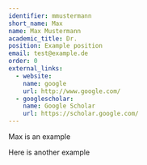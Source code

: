 ```yaml
---
identifier: mmustermann
short_name: Max
name: Max Mustermann
academic_title: Dr.
position: Example position
email: test@example.de
order: 0
external_links:
  - website:
    name: google
    url: http://www.google.com/
  - googlescholar:
    name: Google Scholar
    url: https://scholar.google.com/
---
```

<div class="faq">
  <p class="faq_question">Max is an example</p> 
  <div class="faq_answer">Here is another example
  </div>
</div>
